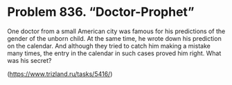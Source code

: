# Problem 836. “Doctor-Prophet”

One doctor from a small American city was famous for his predictions of the gender of the unborn child. At the same time, he wrote down his prediction on the calendar. And although they tried to catch him making a mistake many times, the entry in the calendar in such cases proved him right. What was his secret?

(https://www.trizland.ru/tasks/5416/)